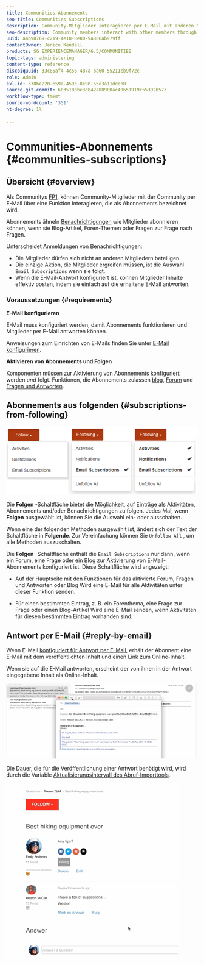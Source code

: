 ```yaml
---
title: Communities-Abonnements
seo-title: Communities Subscriptions
description: Community-Mitglieder interagieren per E-Mail mit anderen Mitgliedern
seo-description: Community members interact with other members through email
uuid: a4b98769-c219-4e18-8e80-9a806ab979ff
contentOwner: Janice Kendall
products: SG_EXPERIENCEMANAGER/6.5/COMMUNITIES
topic-tags: administering
content-type: reference
discoiquuid: 33c85af4-4c56-487a-ba60-55211cb9f72c
role: Admin
exl-id: 338be220-659a-459c-8e90-55e3a11ddeb0
source-git-commit: 603518dbe3d842a08900ac40651919c55392b573
workflow-type: tm+mt
source-wordcount: '351'
ht-degree: 1%

---
```


# Communities-Abonnements {#communities-subscriptions}

## Übersicht {#overview}

Als Communitys [FP1](deploy-communities.md#latestfeaturepack), können Community-Mitglieder mit der Community per E-Mail über eine Funktion interagieren, die als Abonnements bezeichnet wird.

Abonnements ähneln [Benachrichtigungen](notifications.md) wie Mitglieder abonnieren können, wenn sie Blog-Artikel, Foren-Themen oder Fragen zur Frage nach Fragen.

Unterscheidet Anmeldungen von Benachrichtigungen:

* Die Mitglieder dürfen sich nicht an anderen Mitgliedern beteiligen.
* Die einzige Aktion, die Mitglieder ergreifen müssen, ist die Auswahl `Email Subscriptions` wenn sie folgt.
* Wenn die E-Mail-Antwort konfiguriert ist, können Mitglieder Inhalte effektiv posten, indem sie einfach auf die erhaltene E-Mail antworten.

### Voraussetzungen {#requirements}

**E-Mail konfigurieren**

E-Mail muss konfiguriert werden, damit Abonnements funktionieren und Mitglieder per E-Mail antworten können.

Anweisungen zum Einrichten von E-Mails finden Sie unter [E-Mail konfigurieren](email.md).

**Aktivieren von Abonnements und Folgen**

Komponenten müssen zur Aktivierung von Abonnements konfiguriert werden *und* folgt. Funktionen, die Abonnements zulassen [blog](blog-feature.md), [Forum](forum.md) und [Fragen und Antworten](working-with-qna.md).

## Abonnements aus folgenden {#subscriptions-from-following}

![subscription-following](assets/subscription-following.png)

Die **Folgen** -Schaltfläche bietet die Möglichkeit, auf Einträge als Aktivitäten, Abonnements und/oder Benachrichtigungen zu folgen. Jedes Mal, wenn **Folgen** ausgewählt ist, können Sie die Auswahl ein- oder ausschalten.

Wenn eine der folgenden Methoden ausgewählt ist, ändert sich der Text der Schaltfläche in **Folgende**. Zur Vereinfachung können Sie `Unfollow All` , um alle Methoden auszuschalten.

Die **Folgen** -Schaltfläche enthält die `Email Subscriptions` nur dann, wenn ein Forum, eine Frage oder ein Blog zur Aktivierung von E-Mail-Abonnements konfiguriert ist. Diese Schaltfläche wird angezeigt:

* Auf der Hauptseite mit den Funktionen für das aktivierte Forum, Fragen und Antworten oder Blog Wird eine E-Mail für alle Aktivitäten unter dieser Funktion senden.

* Für einen bestimmten Eintrag, z. B. ein Forenthema, eine Frage zur Frage oder einen Blog-Artikel Wird eine E-Mail senden, wenn Aktivitäten für diesen bestimmten Eintrag vorhanden sind.

## Antwort per E-Mail {#reply-by-email}

Wenn E-Mail [konfiguriert für Antwort per E-Mail](email.md#configure-polling-importer), erhält der Abonnent eine E-Mail mit dem veröffentlichten Inhalt und einen Link zum Online-Inhalt.

Wenn sie auf die E-Mail antworten, erscheint der von ihnen in der Antwort eingegebene Inhalt als Online-Inhalt.

![email-response](assets/email-reply.png)

Die Dauer, die für die Veröffentlichung einer Antwort benötigt wird, wird durch die Variable [Aktualisierungsintervall des Abruf-Importtools](email.md#configure-polling-importer).

![QA](assets/qa.png)
